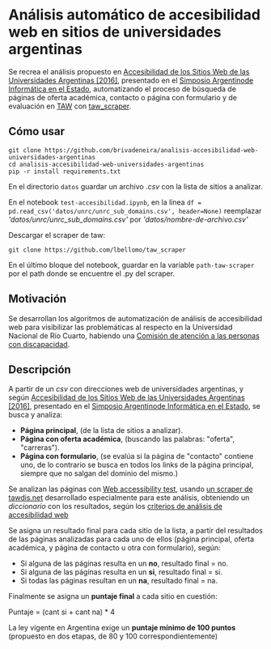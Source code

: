 # Análisis automático de accesibilidad web en sitios de universidades argentinas

Se recrea el análisis propuesto en [Accesibilidad de los Sitios Web de las Universidades Argentinas [2016]](http://sedici.unlp.edu.ar/bitstream/handle/10915/65715/Documento_completo.pdf-PDFA.pdf?sequence=1&isAllowed=y), presentado en el [Simposio Argentinode Informática en el Estado](http://47jaiio.sadio.org.ar/sie), automatizando el proceso de búsqueda de páginas de oferta académica, contacto o página con formulario y de evaluación en [TAW](https://www.tawdis.net) con [taw_scraper](https://github.com/lbellomo/taw_scraper).

## Cómo usar

```
git clone https://github.com/brivadeneira/analisis-accesibilidad-web-universidades-argentinas
cd analisis-accesibilidad-web-universidades-argentinas
pip -r install requirements.txt
```

En el directorio `datos` guardar un archivo *.csv* con la lista de sitios a analizar.

En el notebook `test-accesibilidad.ipynb`, en la línea `df = pd.read_csv('datos/unrc/unrc_sub_domains.csv', header=None)` reemplazar *'datos/unrc/unrc_sub_domains.csv'* por *'datos/nombre-de-archivo.csv'*

Descargar el scraper de taw:

```
git clone https://github.com/lbellomo/taw_scraper
```

En el último bloque del notebook, guardar en la variable `path-taw-scraper` por el path donde se encuentre el .py del scraper.

## Motivación

Se desarrollan los algoritmos de automatización de análisis de accesibilidad web para visibilizar las problemáticas al respecto en la Universidad Nacional de Río Cuarto, habiendo una [Comisión de atención a las personas con discapacidad](https://www.unrc.edu.ar/unrc/bienestar/com-atencion-pers-disc.php).


## Descripción

A partir de un *csv* con direcciones web de universidades argentinas, y según [Accesibilidad de los Sitios Web de las Universidades Argentinas [2016]](http://sedici.unlp.edu.ar/bitstream/handle/10915/65715/Documento_completo.pdf-PDFA.pdf?sequence=1&isAllowed=y), presentado en el [Simposio Argentinode Informática en el Estado](http://47jaiio.sadio.org.ar/sie), se busca y analiza:

* **Página principal**, (de la lista de sitios a analizar).
* **Página con oferta académica**, (buscando las palabras: "oferta", "carreras").
* **Página con formulario**, (se evalúa si la página de "contacto" contiene uno, de lo contrario se busca en todos los links de la página principal, siempre que no salgan del dominio del mismo.)

Se analizan las páginas con [Web accessibility test](https://www.tawdis.net), usando [un scraper de tawdis.net](https://github.com/lbellomo/taw_scraper) desarrollado especialmente para este análisis, obteniendo un *diccionario* con los resultados, según los [criterios de análisis de accesibilidad web](criterios-analisis.md)

Se asigna un resultado final para cada sitio de la lista, a partir del resultados de las páginas analizadas para cada uno de ellos (página principal, oferta académica, y página de contacto u otra con formulario), según:

* Si alguna de las páginas resulta en un **no**, resultado final = no.
* Si alguna de las páginas resulta en un **si**, resultado final = si.
* Si todas las páginas resultan en un **na**, resultado final = na.

Finalmente se asigna un **puntaje final** a cada sitio en cuestión:

Puntaje = (cant si + cant na) * 4

La ley vigente en Argentina exige un **puntaje mínimo de 100 puntos** (propuesto en dos etapas, de 80 y 100 correspondientemente)
